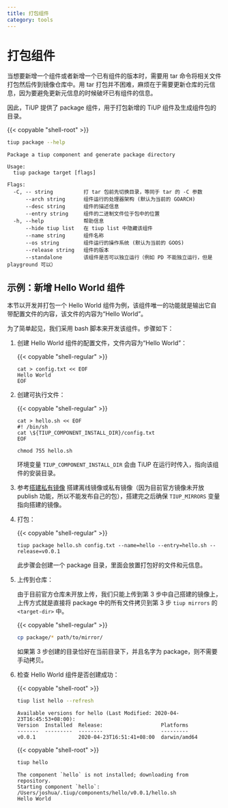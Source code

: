 ```yaml
---
title: 打包组件
category: tools
---
```


# 打包组件

当想要新增一个组件或者新增一个已有组件的版本时，需要用 tar 命令将相关文件打包然后传到镜像仓库中。用 tar 打包并不困难，麻烦在于需要更新仓库的元信息，因为要避免更新元信息的时候破坏已有组件的信息。

因此，TiUP 提供了 package 组件，用于打包新增的 TiUP 组件及生成组件包的目录。

{{< copyable "shell-root" >}}

```bash
tiup package --help
```

```
Package a tiup component and generate package directory

Usage:
  tiup package target [flags]

Flags:
  -C, -- string          打 tar 包前先切换目录，等同于 tar 的 -C 参数
      --arch string      组件运行的处理器架构 (默认为当前的 GOARCH)
      --desc string      组件的描述信息
      --entry string     组件的二进制文件位于包中的位置
  -h, --help             帮助信息
      --hide tiup list   在 tiup list 中隐藏该组件
      --name string      组件名称
      --os string        组件运行的操作系统 (默认为当前的 GOOS)
      --release string   组件的版本
      --standalone       该组件是否可以独立运行（例如 PD 不能独立运行，但是 playground 可以）
```

## 示例：新增 Hello World 组件

本节以开发并打包一个 Hello World 组件为例，该组件唯一的功能就是输出它自带配置文件的内容，该文件的内容为“Hello World”。

为了简单起见，我们采用 bash 脚本来开发该组件。步骤如下：

1. 创建 Hello World 组件的配置文件，文件内容为“Hello World”：

    {{< copyable "shell-regular" >}}

    ```shell
    cat > config.txt << EOF
    Hello World
    EOF
    ```

2. 创建可执行文件：

    {{< copyable "shell-regular" >}}

    ```shell
    cat > hello.sh << EOF
    #! /bin/sh
    cat \${TIUP_COMPONENT_INSTALL_DIR}/config.txt
    EOF

    chmod 755 hello.sh
    ```

    环境变量 `TIUP_COMPONENT_INSTALL_DIR` 会由 TiUP 在运行时传入，指向该组件的安装目录。

3. 参考[搭建私有镜像](/tiup/tiup-mirrors.md) 搭建离线镜像或私有镜像（因为目前官方镜像未开放 publish 功能，所以不能发布自己的包），搭建完之后确保 `TIUP_MIRRORS` 变量指向搭建的镜像。

4. 打包：

    {{< copyable "shell-regular" >}}

    ```shell
    tiup package hello.sh config.txt --name=hello --entry=hello.sh --release=v0.0.1
    ```

    此步骤会创建一个 package 目录，里面会放置打包好的文件和元信息。

5. 上传到仓库：

    由于目前官方仓库未开放上传，我们只能上传到第 3 步中自己搭建的镜像上，上传方式就是直接将 package 中的所有文件拷贝到第 3 步 `tiup mirrors` 的 `<target-dir>` 中。

    {{< copyable "shell-regular" >}}

    ```bash
    cp package/* path/to/mirror/
    ```

    如果第 3 步创建的目录恰好在当前目录下，并且名字为 package，则不需要手动拷贝。

6. 检查 Hello World 组件是否创建成功：

    {{< copyable "shell-root" >}}

    ```bash
    tiup list hello --refresh
    ```

    ```
    Available versions for hello (Last Modified: 2020-04-23T16:45:53+08:00):
    Version  Installed  Release:                   Platforms
    -------  ---------  --------                   ---------
    v0.0.1              2020-04-23T16:51:41+08:00  darwin/amd64
    ```

    {{< copyable "shell-root" >}}

    ```bash
    tiup hello
    ```

    ```
    The component `hello` is not installed; downloading from repository.
    Starting component `hello`: /Users/joshua/.tiup/components/hello/v0.0.1/hello.sh
    Hello World
    ```